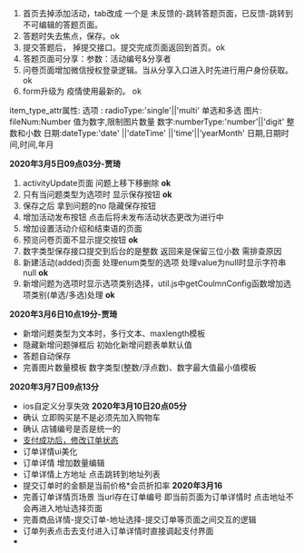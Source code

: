 1. 首页去掉添加活动，tab改成 一个是 未反馈的-跳转答题页面，已反馈-跳转到不可编辑的答题页面。
2. 答题时失去焦点，保存。ok
3. 提交答题后， 掉提交接口。提交完成页面返回到首页。ok
4. 答题页面可分享：参数：活动编号&分享者
5. 问卷页面增加微信授权登录逻辑。当从分享入口进入时先进行用户身份获取。 ok
6. form升级为 疫情使用最新的。 ok

item_type_attr属性:
选项 : radioType:'single'||'multi'  单选和多选
图片: fileNum:Number  值为数字,限制图片数量
数字:numberType:'number'||'digit' 整数和小数
日期:dateType:'date' ||'dateTime' ||'time'||'yearMonth'  日期,日期时间,时间,年月

**2020年3月5日09点03分-贾琦**
1. activityUpdate页面 问题上移下移删除 **ok**
2. 只有当问题类型为选项时 显示保存按钮 **ok**
3. 保存之后 拿到问题的no 隐藏保存按钮 
4. 增加活动发布按钮 点击后将未发布活动状态更改为进行中
5. 增加设置活动介绍和结束语的页面 
6. 预览问卷页面不显示提交按钮 **ok**
7. 数字类型保存接口提交到后台的是整数 返回来是保留三位小数 需排查原因
8. 新建活动(added)页面 处理enum类型的选项 处理value为null时显示字符串null **ok**
9. 新增问题为选项时显示选项类别选择，util.js中getCoulmnConfig函数增加选项类别(单选/多选)处理 **ok**

**2020年3月6日10点19分-贾琦**
* 新增问题类型为文本时，多行文本、maxlength模板
* 隐藏新增问题弹框后 初始化新增问题表单默认值
* 答题自动保存
* 完善图片数量模板 数字类型(整数/浮点数)、数字最大值最小值模板

**2020年3月7日09点13分**
- ios自定义分享失效
**2020年3月10日20点05分**
- 确认 立即购买是不是必须先加入购物车
- 确认 店铺编号是否是统一的
- [支付成功后，修改订单状态](https://srvms.100xsys.cn/shop/operate/srvshop_order_update_state)
- 订单详情ui美化
- 订单详情 增加数量编辑
- 订单详情上方地址 点击跳转到地址列表
- 提交订单时的金额是当前价格*会员折扣率
**2020年3月16**
- 完善订单详情页场景 当url存在订单编号 即当前页面为订单详情时 点击地址不会再进入地址选择页面
- 完善商品详情-提交订单-地址选择-提交订单等页面之间交互的逻辑
- 订单列表点击去支付进入订单详情时直接调起支付界面
- 